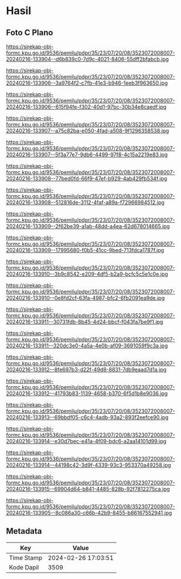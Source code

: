 # Hasil

## Foto C Plano

https://sirekap-obj-formc.kpu.go.id/9536/pemilu/pdpr/35/23/07/20/08/3523072008007-20240216-133904--d6b839c0-7d9c-4021-8406-55dff2bfabcb.jpg

https://sirekap-obj-formc.kpu.go.id/9536/pemilu/pdpr/35/23/07/20/08/3523072008007-20240216-133906--3a9764f2-c7fb-41e3-b946-1eeb3f963650.jpg

https://sirekap-obj-formc.kpu.go.id/9536/pemilu/pdpr/35/23/07/20/08/3523072008007-20240216-133906--615f94fe-f302-40d1-97bc-30b34e8caedf.jpg

https://sirekap-obj-formc.kpu.go.id/9536/pemilu/pdpr/35/23/07/20/08/3523072008007-20240216-133907--a75c82ba-e050-4fad-a508-9f1296358538.jpg

https://sirekap-obj-formc.kpu.go.id/9536/pemilu/pdpr/35/23/07/20/08/3523072008007-20240216-133907--5f3a77e7-9db6-4499-97f8-4c15a2219e83.jpg

https://sirekap-obj-formc.kpu.go.id/9536/pemilu/pdpr/35/23/07/20/08/3523072008007-20240216-133908--77bed0fd-66f9-47ef-b929-4ab429fb534f.jpg

https://sirekap-obj-formc.kpu.go.id/9536/pemilu/pdpr/35/23/07/20/08/3523072008007-20240216-133908--512816de-3112-4faf-a89a-f72966984512.jpg

https://sirekap-obj-formc.kpu.go.id/9536/pemilu/pdpr/35/23/07/20/08/3523072008007-20240216-133909--2f62be39-a1ab-48dd-a4ea-62d678014665.jpg

https://sirekap-obj-formc.kpu.go.id/9536/pemilu/pdpr/35/23/07/20/08/3523072008007-20240216-133909--17995680-f0b5-41cc-9bed-713fdca1787f.jpg

https://sirekap-obj-formc.kpu.go.id/9536/pemilu/pdpr/35/23/07/20/08/3523072008007-20240216-133910--3b9c8542-e209-4df5-b2a9-bcfc5c5e1c0e.jpg

https://sirekap-obj-formc.kpu.go.id/9536/pemilu/pdpr/35/23/07/20/08/3523072008007-20240216-133910--0e8fd2cf-63fa-4987-bfc2-6fb2091ea9de.jpg

https://sirekap-obj-formc.kpu.go.id/9536/pemilu/pdpr/35/23/07/20/08/3523072008007-20240216-133911--30731fdb-8b45-4d24-bbcf-f043fa7be9f1.jpg

https://sirekap-obj-formc.kpu.go.id/9536/pemilu/pdpr/35/23/07/20/08/3523072008007-20240216-133911--320dc3e0-4a5a-4e0b-af09-3691059f9c3a.jpg

https://sirekap-obj-formc.kpu.go.id/9536/pemilu/pdpr/35/23/07/20/08/3523072008007-20240216-133912--8fe697b3-d22f-49d8-8831-7db9eaad7d1a.jpg

https://sirekap-obj-formc.kpu.go.id/9536/pemilu/pdpr/35/23/07/20/08/3523072008007-20240216-133912--41793b83-1139-4658-b370-6f5d1b8e9036.jpg

https://sirekap-obj-formc.kpu.go.id/9536/pemilu/pdpr/35/23/07/20/08/3523072008007-20240216-133913--69bbdf05-c6c4-4adb-93a2-893f2eefce90.jpg

https://sirekap-obj-formc.kpu.go.id/9536/pemilu/pdpr/35/23/07/20/08/3523072008007-20240216-133914--e30d7bec-e41a-4f09-bdc6-a2aa14101d99.jpg

https://sirekap-obj-formc.kpu.go.id/9536/pemilu/pdpr/35/23/07/20/08/3523072008007-20240216-133914--44198c42-3d9f-4339-93c3-953370a49258.jpg

https://sirekap-obj-formc.kpu.go.id/9536/pemilu/pdpr/35/23/07/20/08/3523072008007-20240216-133915--69904d64-b841-4485-828b-92f7812275ca.jpg

https://sirekap-obj-formc.kpu.go.id/9536/pemilu/pdpr/35/23/07/20/08/3523072008007-20240216-133905--8c086a30-c66b-42b9-8455-b86167552941.jpg


## Metadata

| Key        | Value               |
| ---------- | ------------------- |
| Time Stamp | 2024-02-26 17:03:51 |
| Kode Dapil | 3509                |



